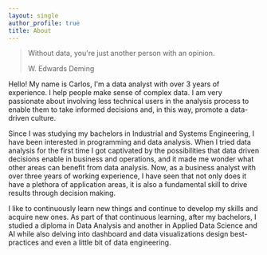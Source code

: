 ```yaml
---
layout: single
author_profile: true
title: About
---
```


> Without data, you're just another person with an opinion.
>
> W. Edwards Deming

Hello! My name is Carlos, I'm a data analyst with over 3 years of experience. I help people make sense of complex data. I am very passionate about involving less technical users in the analysis process to enable them to take informed decisions and, in this way, promote a data-driven culture.

Since I was studying my bachelors in Industrial and Systems Engineering, I have been interested in programming and data analysis. When I tried data analysis for the first time I got captivated by the possibilities that data driven decisions enable in business and operations, and it made me wonder what other areas can benefit from data analysis. Now, as a business analyst with over three years of working experience, I have seen that not only does it have a plethora of application areas, it is also a fundamental skill to drive results through decision making.

I like to continuously learn new things and continue to develop my skills and acquire new ones. As part of that continuous learning, after my bachelors, I studied a diploma in Data Analysis and another in Applied Data Science and AI while also delving into dashboard and data visualizations design best-practices and even a little bit of data engineering.